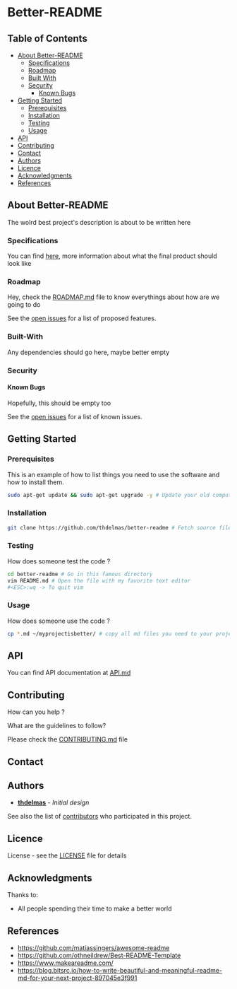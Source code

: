 # Better-README

## Table of Contents

* [About Better-README](#about-better-readme)
  * [Specifications](#specifications)
  * [Roadmap](#roadmap)
  * [Built With](#built-with)
  * [Security](#security)
    * [Known Bugs](#known-bugs)
* [Getting Started](#getting-started)
  * [Prerequisites](#prerequisites)
  * [Installation](#installation)
  * [Testing](#testing)
  * [Usage](#usage)
* [API](API.md)
* [Contributing](#contributing)
* [Contact](#contact)
* [Authors](#authors)
* [Licence](#licence)
* [Acknowledgments](#acknowledgments)
* [References](#references)

## About Better-README

The wolrd best project's description is about to be written here

### Specifications

You can find [here](SPECIFICATIONS.md), more information about what the final product should look like

### Roadmap

Hey, check the [ROADMAP.md](ROADMAP.md) file to know everythings about how are we going to do

See the [open issues](https://github.com/thdelmas/Better-README/issues) for a list of proposed features.

### Built-With

Any dependencies should go here, maybe better empty

### Security

#### Known Bugs

Hopefully, this should be empty too

See the [open issues](https://github.com/thdelmas/Better-README/issues) for a list of known issues.

## Getting Started

### Prerequisites

This is an example of how to list things you need to use the software and how to install them.

```sh
sudo apt-get update && sudo apt-get upgrade -y # Update your old computer
```

### Installation

```sh
git clone https://github.com/thdelmas/better-readme # Fetch source files

```

### Testing

How does someone test the code ?

```sh
cd better-readme # Go in this famous directory
vim README.md # Open the file with my favorite text editor
#<ESC>:wq -> To quit vim

```

### Usage

How does someone use the code ?

```sh
cp *.md ~/myprojectisbetter/ # copy all md files you need to your project

```

## API

You can find API documentation at [API.md](API.md)


## Contributing

How can you help ?

What are the guidelines to follow?

Please check the [CONTRIBUTING.md](CONTRIBUTING.md) file

## Contact

## Authors

* **[thdelmas](https://github.com/thdelmas)** - *Initial design*

See also the list of [contributors](https://github.com/thdelmas/Better-README/graphs/contributors) who participated in this project.

## Licence

License - see the [LICENSE](LICENSE) file for details

## Acknowledgments

Thanks to:

- All people spending their time to make a better world

## References

- <https://github.com/matiassingers/awesome-readme>
- <https://github.com/othneildrew/Best-README-Template>
- <https://www.makeareadme.com/>
- <https://blog.bitsrc.io/how-to-write-beautiful-and-meaningful-readme-md-for-your-next-project-897045e3f991>
